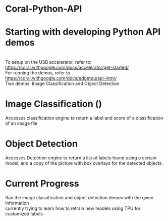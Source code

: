 # Coral-Python-API

# Starting with developing Python API demos 
<br>To setup on the USB accelerator, refer to: https://coral.withgoogle.com/docs/accelerator/get-started/
<br>For running the demos, refer to https://coral.withgoogle.com/docs/edgetpu/api-intro/
<br>Two demos: Image Classification and Object Detection

# Image Classification ()
Accesses classification engine to return a label and score of a classification of an image file

# Object Detection
Accesses Detection engine to return a list of labels found using a certain model, and a copy of the picture 
with box overlays for the detected objects.

# Current Progress
Ran the image classification and object detection demos with the given information
<br> currently trying to learn how to retrain new models using TPU for customized labels

